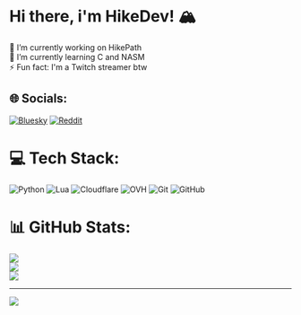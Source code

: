 # Hi there, i'm HikeDev! 🏔️
🔭 I’m currently working on HikePath<br>🌱 I’m currently learning C and NASM<br>⚡ Fun fact: I'm a Twitch streamer btw


## 🌐 Socials:
[![Bluesky](https://img.shields.io/badge/bluesky-0285FF?style=for-the-badge&logo=bluesky&logoColor=%23FFFFFF)](https://bsky.app/profile/hikedev.bsky.social) [![Reddit](https://img.shields.io/badge/Reddit-%23FF4500.svg?logo=Reddit&logoColor=white)](https://reddit.com/user/Material_Might7196) 

# 💻 Tech Stack:
![Python](https://img.shields.io/badge/python-3670A0?style=for-the-badge&logo=python&logoColor=ffdd54) ![Lua](https://img.shields.io/badge/lua-%232C2D72.svg?style=for-the-badge&logo=lua&logoColor=white) ![Cloudflare](https://img.shields.io/badge/Cloudflare-F38020?style=for-the-badge&logo=Cloudflare&logoColor=white) ![OVH](https://img.shields.io/badge/ovh-%23123F6D.svg?style=for-the-badge&logo=ovh&logoColor=#123F6D) ![Git](https://img.shields.io/badge/git-%23F05033.svg?style=for-the-badge&logo=git&logoColor=white) ![GitHub](https://img.shields.io/badge/github-%23121011.svg?style=for-the-badge&logo=github&logoColor=white)
# 📊 GitHub Stats:
![](https://github-readme-stats.vercel.app/api?username=h1kedev&theme=catppuccin_mocha&hide_border=false&include_all_commits=false&count_private=false)<br/>
![](https://nirzak-streak-stats.vercel.app/?user=h1kedev&theme=catppuccin_mocha&hide_border=false)<br/>
![](https://github-readme-stats.vercel.app/api/top-langs/?username=h1kedev&theme=catppuccin_mocha&hide_border=false&include_all_commits=false&count_private=false&layout=compact)

---
[![](https://visitcount.itsvg.in/api?id=h1kedev&icon=0&color=0)](https://visitcount.itsvg.in)

<!-- Proudly created with GPRM ( https://gprm.itsvg.in ) -->
